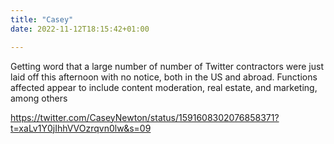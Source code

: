 ```yaml
---
title: "Casey"
date: 2022-11-12T18:15:42+01:00

---
```


Getting word that a large number of number of Twitter contractors were just laid off this afternoon with no notice, both in the US and abroad. Functions affected appear to include content moderation, real estate, and marketing, among others

https://twitter.com/CaseyNewton/status/1591608302076858371?t=xaLv1Y0jIhhVVOzrqvn0lw&s=09